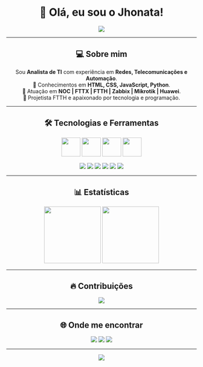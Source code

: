 <!-- Banner -->
<h1 align="center">👋 Olá, eu sou o Jhonata!</h1>

<p align="center">
  <img src="https://capsule-render.vercel.app/api?type=waving&color=radical&height=200&section=header&text=JhonataLinux&fontSize=50&fontColor=fff&animation=fadeIn&fontAlignY=40"/>
</p>

---

<h2 align="center">💻 Sobre mim</h2>

<p align="center">
  Sou <strong>Analista de TI</strong> com experiência em <strong>Redes, Telecomunicações e Automação</strong>.<br>
  🚀 Conhecimentos em <strong>HTML, CSS, JavaScript, Python</strong>.<br>
  📡 Atuação em <strong>NOC | FTTX | FTTH | Zabbix | Mikrotik | Huawei</strong>.<br>
  🎯 Projetista FTTH e apaixonado por tecnologia e programação.
</p>

---

<h2 align="center">🛠️ Tecnologias e Ferramentas</h2>

<p align="center">
  <!-- Desenvolvimento -->
  <img src="https://cdn.jsdelivr.net/gh/devicons/devicon/icons/html5/html5-original.svg" width="50" height="50"/>
  <img src="https://cdn.jsdelivr.net/gh/devicons/devicon/icons/css3/css3-original.svg" width="50" height="50"/>
  <img src="https://cdn.jsdelivr.net/gh/devicons/devicon/icons/javascript/javascript-original.svg" width="50" height="50"/>
  <img src="https://cdn.jsdelivr.net/gh/devicons/devicon/icons/python/python-original.svg" width="50" height="50"/>
</p>

<p align="center">
  <!-- Redes/Infra -->
  <img src="https://img.shields.io/badge/Redes%20de%20Computadores-4285F4?style=for-the-badge&logo=windows-terminal&logoColor=white"/>
  <img src="https://img.shields.io/badge/NOC-FF6F00?style=for-the-badge&logo=opsgenie&logoColor=white"/>
  <img src="https://img.shields.io/badge/FTTX/FTTH-2E8B57?style=for-the-badge&logo=fiber&logoColor=white"/>
  <img src="https://img.shields.io/badge/Mikrotik-009688?style=for-the-badge&logo=router&logoColor=white"/>
  <img src="https://img.shields.io/badge/Huawei-FF0000?style=for-the-badge&logo=huawei&logoColor=white"/>
  <img src="https://img.shields.io/badge/Zabbix-DC143C?style=for-the-badge&logo=zabbix&logoColor=white"/>
</p>

---

<h2 align="center">📊 Estatísticas</h2>

<p align="center">
  <img src="https://github-readme-stats.vercel.app/api?username=JhonataLinux&show_icons=true&theme=radical" height="150"/>
  <img src="https://github-readme-stats.vercel.app/api/top-langs/?username=JhonataLinux&layout=compact&theme=radical" height="150"/>
</p>

---

<h2 align="center">🔥 Contribuições</h2>

<p align="center">
  <img src="https://streak-stats.demolab.com?user=JhonataLinux&theme=radical&hide_border=true"/>
</p>

---

<h2 align="center">🌐 Onde me encontrar</h2>

<p align="center">
  <a href="https://instagram.com/"><img src="https://www.instagram.com/jhonatalinux/"/></a>
  <a href="https://discord.com/"><img src="https://img.shields.io/badge/Discord-7289DA?style=for-the-badge&logo=discord&logoColor=white"/></a>
  <a href="https://linkedin.com/"><img src="https://www.linkedin.com/in/jhonatan-bernardino-94a5712b2/"></a>
  </p>

---

<p align="center">
  <img src="https://capsule-render.vercel.app/api?type=waving&color=radical&height=120&section=footer"/>
</p>

